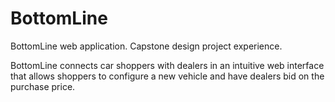 # BottomLine
BottomLine web application. Capstone design project experience.

BottomLine connects car shoppers with dealers in an intuitive web interface that allows shoppers to configure a new vehicle and have dealers bid on the purchase price. 

